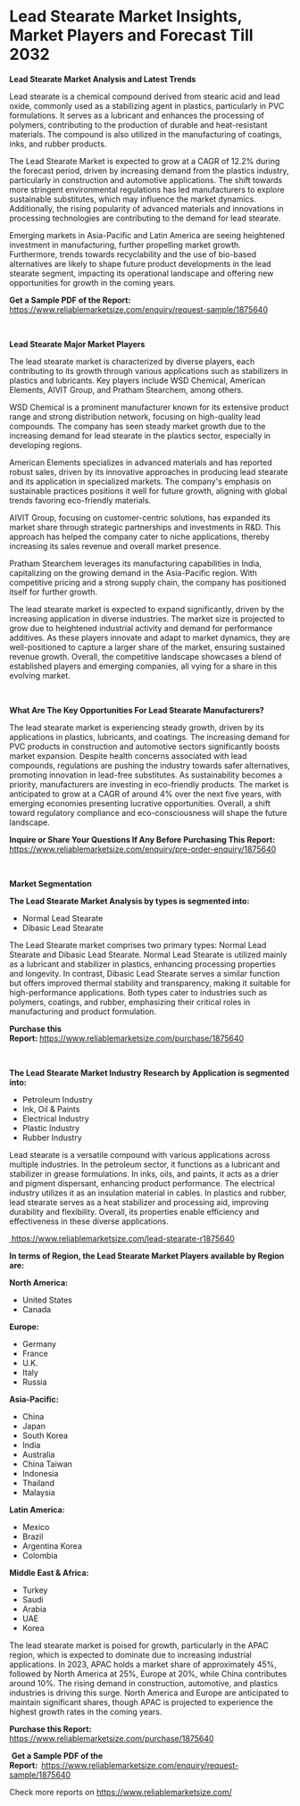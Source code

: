<p><h1>Lead Stearate Market Insights, Market Players and Forecast Till 2032</h1></p><p><strong>Lead Stearate Market Analysis and Latest Trends</strong></p>
<p><p>Lead stearate is a chemical compound derived from stearic acid and lead oxide, commonly used as a stabilizing agent in plastics, particularly in PVC formulations. It serves as a lubricant and enhances the processing of polymers, contributing to the production of durable and heat-resistant materials. The compound is also utilized in the manufacturing of coatings, inks, and rubber products.</p><p>The Lead Stearate Market is expected to grow at a CAGR of 12.2% during the forecast period, driven by increasing demand from the plastics industry, particularly in construction and automotive applications. The shift towards more stringent environmental regulations has led manufacturers to explore sustainable substitutes, which may influence the market dynamics. Additionally, the rising popularity of advanced materials and innovations in processing technologies are contributing to the demand for lead stearate.</p><p>Emerging markets in Asia-Pacific and Latin America are seeing heightened investment in manufacturing, further propelling market growth. Furthermore, trends towards recyclability and the use of bio-based alternatives are likely to shape future product developments in the lead stearate segment, impacting its operational landscape and offering new opportunities for growth in the coming years.</p></p>
<p><strong>Get a Sample PDF of the Report:&nbsp;</strong> <a href="https://www.reliablemarketsize.com/enquiry/request-sample/1875640?utm_campaign=1197&utm_medium=2&utm_source=Github&utm_content=ia&utm_term=30012025&utm_id=lead-stearate">https://www.reliablemarketsize.com/enquiry/request-sample/1875640</a></p>
<p>&nbsp;</p>
<p><strong>Lead Stearate Major Market Players</strong></p>
<p><p>The lead stearate market is characterized by diverse players, each contributing to its growth through various applications such as stabilizers in plastics and lubricants. Key players include WSD Chemical, American Elements, AIVIT Group, and Pratham Stearchem, among others.</p><p>WSD Chemical is a prominent manufacturer known for its extensive product range and strong distribution network, focusing on high-quality lead compounds. The company has seen steady market growth due to the increasing demand for lead stearate in the plastics sector, especially in developing regions.</p><p>American Elements specializes in advanced materials and has reported robust sales, driven by its innovative approaches in producing lead stearate and its application in specialized markets. The company's emphasis on sustainable practices positions it well for future growth, aligning with global trends favoring eco-friendly materials.</p><p>AIVIT Group, focusing on customer-centric solutions, has expanded its market share through strategic partnerships and investments in R&D. This approach has helped the company cater to niche applications, thereby increasing its sales revenue and overall market presence.</p><p>Pratham Stearchem leverages its manufacturing capabilities in India, capitalizing on the growing demand in the Asia-Pacific region. With competitive pricing and a strong supply chain, the company has positioned itself for further growth.</p><p>The lead stearate market is expected to expand significantly, driven by the increasing application in diverse industries. The market size is projected to grow due to heightened industrial activity and demand for performance additives. As these players innovate and adapt to market dynamics, they are well-positioned to capture a larger share of the market, ensuring sustained revenue growth. Overall, the competitive landscape showcases a blend of established players and emerging companies, all vying for a share in this evolving market.</p></p>
<p>&nbsp;</p>
<p><strong>What Are The Key Opportunities For Lead Stearate Manufacturers?</strong></p>
<p><p>The lead stearate market is experiencing steady growth, driven by its applications in plastics, lubricants, and coatings. The increasing demand for PVC products in construction and automotive sectors significantly boosts market expansion. Despite health concerns associated with lead compounds, regulations are pushing the industry towards safer alternatives, promoting innovation in lead-free substitutes. As sustainability becomes a priority, manufacturers are investing in eco-friendly products. The market is anticipated to grow at a CAGR of around 4% over the next five years, with emerging economies presenting lucrative opportunities. Overall, a shift toward regulatory compliance and eco-consciousness will shape the future landscape.</p></p>
<p><strong>Inquire or Share Your Questions If Any Before Purchasing This Report:</strong> <a href="https://www.reliablemarketsize.com/enquiry/pre-order-enquiry/1875640?utm_campaign=1197&utm_medium=2&utm_source=Github&utm_content=ia&utm_term=30012025&utm_id=lead-stearate">https://www.reliablemarketsize.com/enquiry/pre-order-enquiry/1875640</a></p>
<p>&nbsp;</p>
<p><strong>Market Segmentation</strong></p>
<p><strong>The Lead Stearate Market Analysis by types is segmented into:</strong></p>
<p><ul><li>Normal Lead Stearate</li><li>Dibasic Lead Stearate</li></ul></p>
<p><p>The Lead Stearate market comprises two primary types: Normal Lead Stearate and Dibasic Lead Stearate. Normal Lead Stearate is utilized mainly as a lubricant and stabilizer in plastics, enhancing processing properties and longevity. In contrast, Dibasic Lead Stearate serves a similar function but offers improved thermal stability and transparency, making it suitable for high-performance applications. Both types cater to industries such as polymers, coatings, and rubber, emphasizing their critical roles in manufacturing and product formulation.</p></p>
<p><strong>Purchase this Report:&nbsp;</strong><a href="https://www.reliablemarketsize.com/purchase/1875640?utm_campaign=1197&utm_medium=2&utm_source=Github&utm_content=ia&utm_term=30012025&utm_id=lead-stearate">https://www.reliablemarketsize.com/purchase/1875640</a></p>
<p>&nbsp;</p>
<p><strong>The Lead Stearate Market Industry Research by Application is segmented into:</strong></p>
<p><ul><li>Petroleum Industry</li><li>Ink, Oil & Paints</li><li>Electrical Industry</li><li>Plastic Industry</li><li>Rubber Industry</li></ul></p>
<p><p>Lead stearate is a versatile compound with various applications across multiple industries. In the petroleum sector, it functions as a lubricant and stabilizer in grease formulations. In inks, oils, and paints, it acts as a drier and pigment dispersant, enhancing product performance. The electrical industry utilizes it as an insulation material in cables. In plastics and rubber, lead stearate serves as a heat stabilizer and processing aid, improving durability and flexibility. Overall, its properties enable efficiency and effectiveness in these diverse applications.</p></p>
<p><a href="https://www.reliablemarketsize.com/lead-stearate-r1875640?utm_campaign=1197&utm_medium=2&utm_source=Github&utm_content=ia&utm_term=30012025&utm_id=lead-stearate">&nbsp;https://www.reliablemarketsize.com/lead-stearate-r1875640</a></p>
<p><strong>In terms of Region, the Lead Stearate Market Players available by Region are:</strong></p>
<p>
    <p> <strong> North America: </strong>
        <ul>
            <li>United States</li>
            <li>Canada</li>
        </ul>
        </p> 
    <p> <strong> Europe: </strong>
        <ul>
            <li>Germany</li>
            <li>France</li>
            <li>U.K.</li>
            <li>Italy</li>
            <li>Russia</li>
        </ul>
        </p> 
    <p> <strong> Asia-Pacific: </strong>
        <ul>
            <li>China</li>
            <li>Japan</li>
            <li>South Korea</li>
            <li>India</li>
            <li>Australia</li>
            <li>China Taiwan</li>
            <li>Indonesia</li>
            <li>Thailand</li>
            <li>Malaysia</li>
        </ul>
        </p> 
    <p> <strong> Latin America: </strong>
        <ul>
            <li>Mexico</li>
            <li>Brazil</li>
            <li>Argentina Korea</li>
            <li>Colombia</li>
        </ul>
        </p> 
    <p> <strong> Middle East & Africa: </strong>
        <ul>
            <li>Turkey</li>
            <li>Saudi</li>
            <li>Arabia</li>
            <li>UAE</li>
            <li>Korea</li>
        </ul>
    </p>
    </p>
<p><p>The lead stearate market is poised for growth, particularly in the APAC region, which is expected to dominate due to increasing industrial applications. In 2023, APAC holds a market share of approximately 45%, followed by North America at 25%, Europe at 20%, while China contributes around 10%. The rising demand in construction, automotive, and plastics industries is driving this surge. North America and Europe are anticipated to maintain significant shares, though APAC is projected to experience the highest growth rates in the coming years.</p></p>
<p><strong>Purchase this Report: </strong><a href="https://www.reliablemarketsize.com/purchase/1875640?utm_campaign=1197&utm_medium=2&utm_source=Github&utm_content=ia&utm_term=30012025&utm_id=lead-stearate">https://www.reliablemarketsize.com/purchase/1875640</a></p>
<p>&nbsp;<strong>Get a Sample PDF of the Report:&nbsp;&nbsp;</strong><a href="https://www.reliablemarketsize.com/enquiry/request-sample/1875640?utm_campaign=1197&utm_medium=2&utm_source=Github&utm_content=ia&utm_term=30012025&utm_id=lead-stearate">https://www.reliablemarketsize.com/enquiry/request-sample/1875640</a></p>
<p><strong></strong></p>
<p>Check more reports on <a href="https://www.reliablemarketsize.com/?utm_campaign=1197&utm_medium=2&utm_source=Github&utm_content=ia&utm_term=30012025&utm_id=lead-stearate">https://www.reliablemarketsize.com/</a></p>